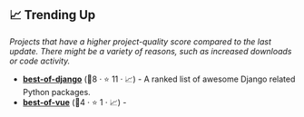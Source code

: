 ## 📈 Trending Up

_Projects that have a higher project-quality score compared to the last update. There might be a variety of reasons, such as increased downloads or code activity._

- <b><a href="https://github.com/fkromer/best-of-django">best-of-django</a></b> (🥉8 ·  ⭐ 11 · 📈) - A ranked list of awesome Django related Python packages. <code><img src="https://www.python.org/static/favicon.ico" style="display:inline;" width="13" height="13"></code>
- <b><a href="https://github.com/fkromer/best-of-vue">best-of-vue</a></b> (🥉4 ·  ⭐ 1 · 📈) -  <code><img src="https://cdn.icon-icons.com/icons2/2108/PNG/512/javascript_icon_130900.png" style="display:inline;" width="13" height="13"></code>

